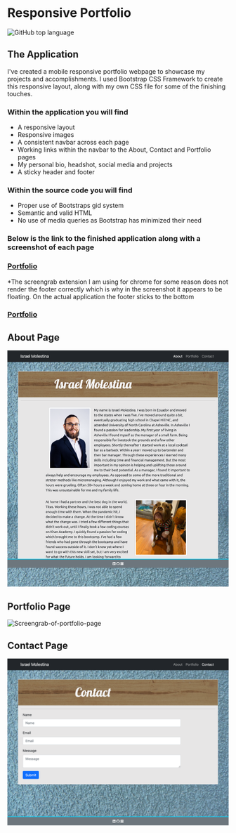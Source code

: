 # Responsive Portfolio
![GitHub top language](https://img.shields.io/github/languages/top/Israel-Molestina/Israel-Molestina.github.io)

## The Application
I've created a mobile responsive portfolio webpage to showcase my projects and accomplishments. I used Bootstrap CSS Framework to create this responsive layout, along with my own CSS file for some of the finishing touches. 

### Within the application you will find
* A responsive layout
* Responsive images
* A consistent navbar across each page
* Working links within the navbar to the About, Contact and Portfolio pages
* My personal bio, headshot, social media and projects
* A sticky header and footer

### Within the source code you will find
* Proper use of Bootstraps gid system
* Semantic and valid HTML
* No use of media queries as Bootstrap has minimized their need

### Below is the link to the finished application along with a screenshot of each page
### [Portfolio](https://israel-molestina.github.io/)
*The screengrab extension I am using for chrome for some reason does not render the footer correctly which is why in the screenshot it appears to be floating. On the actual application the footer sticks to the bottom

### [Portfolio](https://israel-molestina.github.io/)

## About Page
![Screengrab-of-about-page](assets/pics/portfolio-about-page.png)

## Portfolio Page
![Screengrab-of-portfolio-page](assets/pics/portfolio-page.png)

## Contact Page
![Screengrab-of-contact-page](assets/pics/portfolio-contact-page.png)
